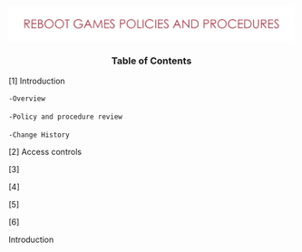 <img src="https://github.com/matthewsides/Reboot-Games-Policies-and-Procedures/blob/master/RG_H_Text.png" width="550">



### <p align="center"> Table of Contents  </p>



[1] Introduction

    -Overview

    -Policy and procedure review

    -Change History 

[2] Access controls

[3]

[4]

[5]

[6]



 Introduction
